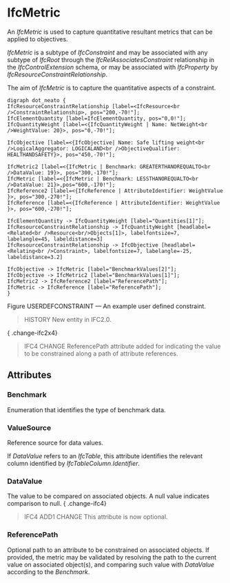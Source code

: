 # IfcMetric

An _IfcMetric_ is used to capture quantitative resultant metrics that can be applied to objectives.
<!-- end of short definition -->


_IfcMetric_ is a subtype of _IfcConstraint_ and may be associated with any subtype of _IfcRoot_ through the _IfcRelAssociatesConstraint_ relationship in the _IfcControlExtension_ schema, or may be associated with _IfcProperty_ by _IfcResourceConstraintRelationship_.

The aim of _IfcMetric_ is to capture the quantitative aspects of a constraint.

```
digraph dot_neato {
IfcResourceConstraintRelationship [label=<IfcResource<br />ConstraintRelationship>, pos="200,-70!"];
IfcElementQuantity [label=IfcElementQuantity, pos="0,0!"];
IfcQuantityWeight [label=<{IfcQuantityWeight | Name: NetWeight<br />WeightValue: 20}>, pos="0,-70!"];

IfcObjective [label=<{IfcObjective| Name: Safe lifting weight<br />LogicalAggregator: LOGICALAND<br />ObjectiveQualifier: HEALTHANDSAFETY}>, pos="450,-70!"];

IfcMetric2 [label=<{IfcMetric | Benchmark: GREATERTHANOREQUALTO<br />DataValue: 19}>, pos="300,-170!"];
IfcMetric [label=<{IfcMetric | Benchmark: LESSTHANOREQUALTO<br />DataValue: 21}>,pos="600,-170!"];
IfcReference2 [label=<{IfcReference | AttributeIdentifier: WeightValue }>, pos="300,-270!"];
IfcReference [label=<{IfcReference | AttributeIdentifier: WeightValue }>, pos="600,-270!"];

IfcElementQuantity -> IfcQuantityWeight [label="Quantities[1]"];
IfcResourceConstraintRelationship -> IfcQuantityWeight [headlabel=<Related<br />Resource<br/>Objects[1]>, labelfontsize=7, labelangle=45, labeldistance=3]
IfcResourceConstraintRelationship -> IfcObjective [headlabel=<Relating<br />Constraint>, labelfontsize=7, labelangle=-25, labeldistance=3.2]

IfcObjective -> IfcMetric [label="BenchmarkValues[2]"];
IfcObjective -> IfcMetric2 [label="BenchmarkValues[1]"];
IfcMetric2 -> IfcReference2 [label="ReferencePath"];
IfcMetric -> IfcReference [label="ReferencePath"];
}
```

Figure USERDEFCONSTRAINT — An example user defined constraint.

> HISTORY New entity in IFC2.0.

{ .change-ifc2x4}
> IFC4 CHANGE ReferencePath attribute added for indicating the value to be constrained along a path of attribute references.

## Attributes

### Benchmark
Enumeration that identifies the type of benchmark data.

### ValueSource
Reference source for data values.

If _DataValue_ refers to an _IfcTable_, this attribute identifies the relevant column identified by _IfcTableColumn_._Identifier_.

### DataValue
The value to be compared on associated objects. A null value indicates comparison to null.
{ .change-ifc4}
> IFC4 ADD1 CHANGE This attribute is now optional.

### ReferencePath
Optional path to an attribute to be constrained on associated objects.
If provided, the metric may be validated by resolving the path to the current value on associated object(s), and comparing such value with _DataValue_ according to the _Benchmark_.
